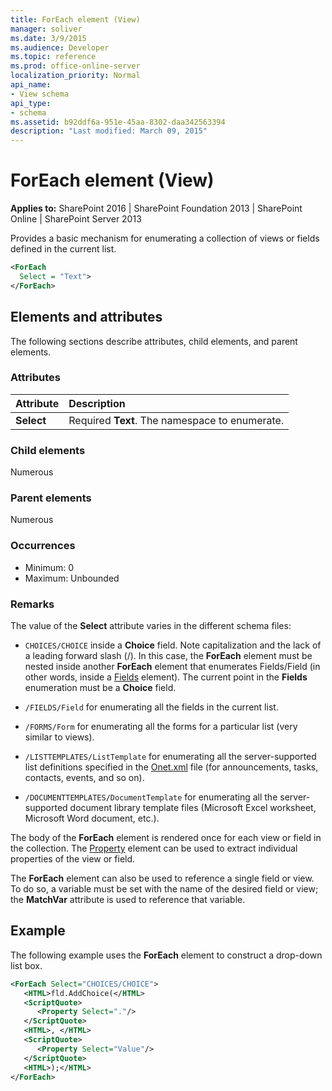 ```yaml
---
title: ForEach element (View)
manager: soliver
ms.date: 3/9/2015
ms.audience: Developer
ms.topic: reference
ms.prod: office-online-server
localization_priority: Normal
api_name:
- View schema
api_type:
- schema
ms.assetid: b92ddf6a-951e-45aa-8302-daa342563394
description: "Last modified: March 09, 2015"
---
```


# ForEach element (View)

**Applies to:** SharePoint 2016 | SharePoint Foundation 2013 | SharePoint Online | SharePoint Server 2013
  
Provides a basic mechanism for enumerating a collection of views or fields defined in the current list.
  
```XML
<ForEach
  Select = "Text">
</ForEach>
```

## Elements and attributes

The following sections describe attributes, child elements, and parent elements.

### Attributes

|**Attribute**|**Description**|
|:-----|:-----|
|**Select** <br/> |Required **Text**. The namespace to enumerate.  <br/> |
   
### Child elements

Numerous 
   
### Parent elements

Numerous 
   
### Occurrences

- Minimum: 0 
- Maximum: Unbounded 
   
### Remarks

The value of the **Select** attribute varies in the different schema files: 
  
- `CHOICES/CHOICE` inside a **Choice** field. Note capitalization and the lack of a leading forward slash (/). In this case, the **ForEach** element must be nested inside another **ForEach** element that enumerates Fields/Field (in other words, inside a [Fields](fields-element-view.md) element). The current point in the **Fields** enumeration must be a **Choice** field. 
    
- `/FIELDS/Field` for enumerating all the fields in the current list.
    
- `/FORMS/Form` for enumerating all the forms for a particular list (very similar to views).
    
- `/LISTTEMPLATES/ListTemplate` for enumerating all the server-supported list definitions specified in the [Onet.xml](http://msdn.microsoft.com/library/b99d6657-d9ae-4135-a43c-c58cdfcdc6c1%28Office.15%29.aspx) file (for announcements, tasks, contacts, events, and so on). 
    
- `/DOCUMENTTEMPLATES/DocumentTemplate` for enumerating all the server-supported document library template files (Microsoft Excel worksheet, Microsoft Word document, etc.).
    
The body of the **ForEach** element is rendered once for each view or field in the collection. The [Property](property-element-view.md) element can be used to extract individual properties of the view or field. 
  
The **ForEach** element can also be used to reference a single field or view. To do so, a variable must be set with the name of the desired field or view; the **MatchVar** attribute is used to reference that variable. 
  
## Example

The following example uses the **ForEach** element to construct a drop-down list box. 
  
```XML
<ForEach Select="CHOICES/CHOICE">
   <HTML>fld.AddChoice(</HTML>
   <ScriptQuote>
      <Property Select="."/>
   </ScriptQuote>
   <HTML>, </HTML>
   <ScriptQuote>
      <Property Select="Value"/>
   </ScriptQuote>
   <HTML>);</HTML>
</ForEach>
```

<br/>
